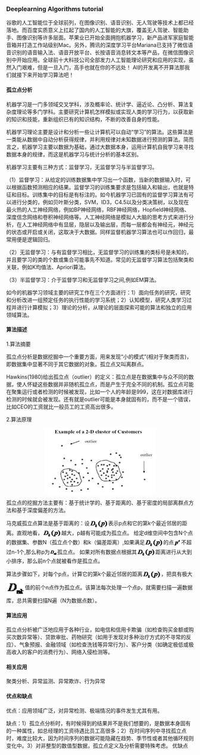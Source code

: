 ### Deeplearning Algorithms tutorial
谷歌的人工智能位于全球前列，在图像识别、语音识别、无人驾驶等技术上都已经落地。而百度实质意义上扛起了国内的人工智能的大旗，覆盖无人驾驶、智能助手、图像识别等许多层面。苹果业已开始全面拥抱机器学习，新产品进军家庭智能音箱并打造工作站级别Mac。另外，腾讯的深度学习平台Mariana已支持了微信语音识别的语音输入法、语音开放平台、长按语音消息转文本等产品，在微信图像识别中开始应用。全球前十大科技公司全部发力人工智能理论研究和应用的实现，虽然入门艰难，但是一旦入门，高手也就在你的不远处！
AI的开发离不开算法那我们就接下来开始学习算法吧！

#### 孤立点分析

机器学习是一门多领域交叉学科，涉及概率论、统计学、逼近论、凸分析、算法复杂度理论等多门学科。主要研究计算机怎样模拟或实现人类的学习行为，以获取新的知识和技能，重新组织已有的知识结构，不断的改善自身的性能。

机器学习理论主要是设计和分析一些让计算机可以自动“学习”的算法。这些算法是一类能从数据中自动分析获得规律，并利用规律对未知数据进行预测的算法。简而言之，机器学习主要以数据为基础，通过大数据本身，运用计算机自我学习来寻找数据本身的规律，而这是机器学习与统计分析的基本区别。

机器学习主要有三种方式：监督学习，无监督学习与半监督学习。

（1）监督学习：从给定的训练数据集中学习出一个函数，当新的数据输入时，可以根据函数预测相应的结果。监督学习的训练集要求是包括输入和输出，也就是特征和目标。训练集中的目标是有标注的。如今机器学习已固有的监督学习算法有可以进行分类的，例如贝叶斯分类，SVM，ID3，C4.5以及分类决策树，以及现在最火热的人工神经网络，例如BP神经网络，RBF神经网络，Hopfield神经网络、深度信念网络和卷积神经网络等。人工神经网络是模拟人大脑的思考方式来进行分析，在人工神经网络中有显层，隐层以及输出层，而每一层都会有神经元，神经元的状态或开启或关闭，这取决于大数据。同样监督机器学习算法也可以作回归，最常用便是逻辑回归。

（2）无监督学习：与有监督学习相比，无监督学习的训练集的类标号是未知的，并且要学习的类的个数或集合可能事先不知道。常见的无监督学习算法包括聚类和关联，例如K均值法、Apriori算法。

（3）半监督学习：介于监督学习和无监督学习之间,例如EM算法。

如今的机器学习领域主要的研究工作在三个方面进行：1）面向任务的研究，研究和分析改进一组预定任务的执行性能的学习系统；2）认知模型，研究人类学习过程并进行计算模拟；3）理论的分析，从理论的层面探索可能的算法和独立的应用领域算法。

#### 算法描述

1.算法摘要

孤立点分析是数据挖掘中一个重要方面，用来发现“小的模式”(相对于聚类而言)，即数据集中显著不同于其它数据的对象。孤立点又叫离群点。

Hawkins(1980)给出孤立点（outlier）的定义：孤立点是在数据集中与众不同的数据，使人怀疑这些数据并非随机孤立点，而是产生于完全不同的机制。孤立点可能在聚集运行或者检测的时候被发现，比如一个人的年龄是999，这在对数据库进行检测的时候就会被发现。还有就是outlier可能是本身就固有的，而不是一个错误，比如CEO的工资就比一般员工的工资高出很多。

2.算法原理
<p align="center">
<img width="300" align="center" src="../../images/50.jpg" />
</p>

孤立点的挖掘方法主要有：基于统计学的、基于距离的、基于密度的局部离群点方法和基于深度偏差的方法。

马克威孤立点算法是基于距离的：设<img width="50" align="center" src="../../images/51.jpg" />表示p点和它的第k个最近邻居的距离。直观地看，<img width="50" align="center" src="../../images/52.jpg" />越大，p越有可能成为孤立点。
给定d维空间中包含N个点的数据集、参数N（孤立点个数）和k（偏差距离）,如果满足<img width="50" align="center" src="../../images/55.jpg" />的点<img width="20" align="center" src="../../images/53.jpg" />不超过n-1个,那么称p为<img width="20" align="center" src="../../images/54.jpg" />孤立点。
如果对所有数据点根据其<img width="50" align="center" src="../../images/51.jpg" />距离进行从大到小排序，那么前n个点就被看作是孤立点。

算法步骤如下，对每个p点，计算它的第k个最近邻居的距离<img width="50" align="center" src="../../images/51.jpg" />，把具有极大<img width="50" align="center" src="../../images/54.jpg" />值的前个n点作为孤立点。该算法每次处理一个点p，就需要扫描一遍数据库，总共需要扫描N遍（N为数据点数）。

#### 算法应用

孤立点分析被广泛地应用于各种行业，如电信和信用卡欺骗（如检查购买金额或购买次数异常等）、贷款审批、药物研究（如用于发现对多种治疗方式的不寻常的反应）、气象预报、金融领域（如检查洗钱等异常行为）、客户分类（如确定极低或极高收入的客户的消费行为）、网络入侵检测等。


#### 相关应用
聚类分析、异常监测、异常欺诈、行为异常

#### 优点和缺点
优点：应用领域广泛，对异常检测、极端情况的事件发生尤其有用。

缺点：1）孤立点分析时，有时候得到的结果并不是我们想要的，是数据本身固有的一种属性，如总经理的工资待遇比员工高很多；2）在时间序列中寻找孤立点时，难度比较大，因为时间序列的数据可能隐藏在趋势、季节性或者其他循环规则变化中。3）对非整型的数值型数据，孤立点定义及分析需要特殊考虑。
优缺点
